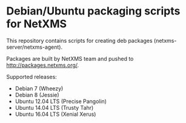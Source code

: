 # Debian/Ubuntu packaging scripts for NetXMS

This repository contains scripts for creating deb packages (netxms-server/netxms-agent).

Packages are built by NetXMS team and pushed to http://packages.netxms.org/.

Supported releases:
 * Debian 7 (Wheezy)
 * Debian 8 (Jessie)
 * Ubuntu 12.04 LTS (Precise Pangolin)
 * Ubuntu 14.04 LTS (Trusty Tahr)
 * Ubuntu 16.04 LTS (Xenial Xerus)
